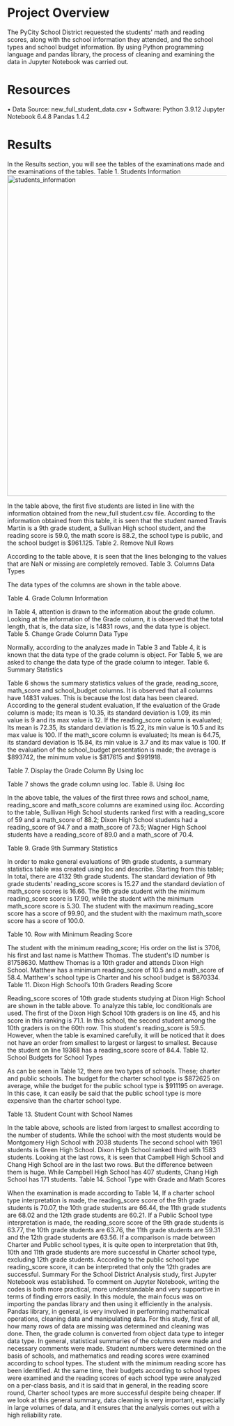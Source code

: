 
# Project Overview
The PyCity School District requested the students' math and reading scores, along with the school information they attended, and the school types and school budget information. By using Python programming language and pandas library, the process of cleaning and examining the data in Jupyter Notebook was carried out.
# Resources
•	Data Source: new_full_student_data.csv
•	Software: Python 3.9.12
Jupyter Notebook 6.4.8
Pandas 1.4.2
# Results
In the Results section, you will see the tables of the examinations made and the examinations of the tables.
Table 1. Students Information
<img width="737" alt="students_information" src="https://user-images.githubusercontent.com/26927158/194453311-eb2283b6-0e13-4f03-b4d1-c6e02148a65c.png">

In the table above, the first five students are listed in line with the information obtained from the new_full student.csv file. 
According to the information obtained from this table, it is seen that the student named Travis Martin is a 9th grade student, a Sullivan High school student, and the reading score is 59.0, the math score is 88.2, the school type is public, and the school budget is $961.125.
Table 2.  Remove Null Rows 
 
According to the table above, it is seen that the lines belonging to the values that are NaN or missing are completely removed.
Table 3. Columns Data Types 
 
The data types of the columns are shown in the table above. 



Table 4. Grade Column Information
 
In Table 4, attention is drawn to the information about the grade column. Looking at the information of the Grade column, it is observed that the total length, that is, the data size, is 14831 rows, and the data type is object.
Table 5. Change Grade Column Data Type
 
Normally, according to the analyzes made in Table 3 and Table 4, it is known that the data type of the grade column is object. For Table 5, we are asked to change the data type of the grade column to integer.
Table 6. Summary Statistics
 
Table 6 shows the summary statistics values of the grade, reading_score, math_score and school_budget columns.
It is observed that all columns have 14831 values. This is because the lost data has been cleared.
According to the general student evaluation,
If the evaluation of the Grade column is made; Its mean is 10.35, its standard deviation is 1.09, its min value is 9 and its max value is 12.
If the reading_score column is evaluated; Its mean is 72.35, its standard deviation is 15.22, its min value is 10.5 and its max value is 100.
If the math_score column is evaluated; Its mean is 64.75, its standard deviation is 15.84, its min value is 3.7 and its max value is 100.
If the evaluation of the school_budget presentation is made; the average is $893742, the minimum value is $817615 and $991918.


Table 7. Display the Grade Column By Using loc
 
Table 7 shows the grade column using loc.
Table 8. Using iloc
 
In the above table, the values of the first three rows and school_name, reading_score and math_score columns are examined using iloc. According to the table, Sullivan High School students ranked first with a reading_score of 59 and a math_score of 88.2; Dixon High School students had a reading_score of 94.7 and a math_score of 73.5; Wagner High School students have a reading_score of 89.0 and a math_score of 70.4.



Table 9. Grade 9th Summary Statistics
 
In order to make general evaluations of 9th grade students, a summary statistics table was created using loc and describe. Starting from this table;
In total, there are 4132 9th grade students.
The standard deviation of 9th grade students' reading_score scores is 15.27 and the standard deviation of math_score scores is 16.66.
The 9th grade student with the minimum reading_score score is 17.90, while the student with the minimum math_score score is 5.30.
The student with the maximum reading_score score has a score of 99.90, and the student with the maximum math_score score has a score of 100.0.




Table 10. Row with Minimum Reading Score 
 
The student with the minimum reading_score;
 His order on the list is 3706, his first and last name is Matthew Thomas. The student's ID number is 81758630.
Matthew Thomas is a 10th grader and attends Dixon High School. Matthew has a minimum reading_score of 10.5 and a math_score of 58.4. Matthew's school type is Charter and his school budget is $870334.
Table 11. Dixon High School’s 10th Graders Reading Score
 
Reading_score scores of 10th grade students studying at Dixon High School are shown in the table above. To analyze this table, loc conditionals are used.
The first of the Dixon High School 10th graders is on line 45, and his score in this ranking is 71.1.
In this school, the second student among the 10th graders is on the 60th row. This student's reading_score is 59.5. However, when the table is examined carefully, it will be noticed that it does not have an order from smallest to largest or largest to smallest. Because the student on line 19368 has a reading_score score of 84.4.
Table 12. School Budgets for School Types 
 
As can be seen in Table 12, there are two types of schools. These; charter and public schools. The budget for the charter school type is $872625 on average, while the budget for the public school type is $911195 on average. In this case, it can easily be said that the public school type is more expensive than the charter school type.






Table 13. Student Count with School Names
 
In the table above, schools are listed from largest to smallest according to the number of students.
While the school with the most students would be Montgomery High School with 2038 students
The second school with 1961 students is Green High School. Dixon High School ranked third with 1583 students.
Looking at the last rows, it is seen that Campbell High School and Chang High School are in the last two rows. But the difference between them is huge. While Campbell High School has 407 students, Chang High School has 171 students.
Table 14. School Type with Grade and Math Scores
 
When the examination is made according to Table 14,
If a charter school type interpretation is made, the reading_score score of the 9th grade students is 70.07, the 10th grade students are 66.44, the 11th grade students are 68.02 and the 12th grade students are 60.21.
If a Public School type interpretation is made, the reading_score score of the 9th grade students is 63.77, the 10th grade students are 63.76, the 11th grade students are 59.31 and the 12th grade students are 63.56.
If a comparison is made between Charter and Public school types, it is quite open to interpretation that 9th, 10th and 11th grade students are more successful in Charter school type, excluding 12th grade students. According to the public school type reading_score score, it can be interpreted that only the 12th grades are successful.
Summary
For the School District Analysis study, first Jupyter Notebook was established. To comment on Jupyter Notebook, writing the codes is both more practical, more understandable and very supportive in terms of finding errors easily. In this module, the main focus was on importing the pandas library and then using it efficiently in the analysis. Pandas library, in general, is very involved in performing mathematical operations, cleaning data and manipulating data. For this study, first of all, how many rows of data are missing was determined and cleaning was done. Then, the grade column is converted from object data type to integer data type. In general, statistical summaries of the columns were made and necessary comments were made. Student numbers were determined on the basis of schools, and mathematics and reading scores were examined according to school types. The student with the minimum reading score has been identified. At the same time, their budgets according to school types were examined and the reading scores of each school type were analyzed on a per-class basis, and it is said that in general, in the reading score round, Charter school types are more successful despite being cheaper.
If we look at this general summary, data cleaning is very important, especially in large volumes of data, and it ensures that the analysis comes out with a high reliability rate.














